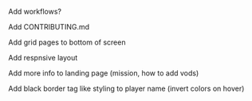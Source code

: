 Add workflows?

Add CONTRIBUTING.md

Add grid pages to bottom of screen

Add respnsive layout

Add more info to landing page (mission, how to add vods)

Add black border tag like styling to player name (invert colors on hover) 